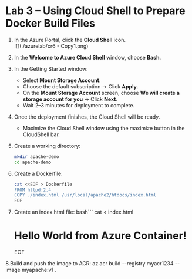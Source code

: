 # Lab 3 – Using Cloud Shell to Prepare Docker Build Files

1. In the Azure Portal, click the **Cloud Shell** icon.  
![](./azurelab/cr6 - Copy1.png)
2. In the **Welcome to Azure Cloud Shell** window, choose **Bash**.  
3. In the Getting Started window:  
   - Select **Mount Storage Account**.  
   - Choose the default subscription → Click **Apply**.  
   - On the **Mount Storage Account** screen, choose **We will create a storage account for you** → Click **Next**.  
   - Wait 2–3 minutes for deployment to complete.  

4. Once the deployment finishes, the Cloud Shell will be ready.  
   - Maximize the Cloud Shell window using the maximize button in the CloudShell bar.  

5. Create a working directory:  
   ```bash
   mkdir apache-demo
   cd apache-demo
   
6. Create a Dockerfile:
   ```bash
   cat <<EOF > Dockerfile
   FROM httpd:2.4
   COPY ./index.html /usr/local/apache2/htdocs/index.html
   EOF
   
7. Create an index.html file:
   bash```
   cat <<EOF > index.html
   <html>
   <head><title>Hello World</title></head>
   <body><h1>Hello World from Azure Container!</h1></body>
   </html>
   EOF
   
8.Build and push the image to ACR:
az acr build --registry myacr1234 --image myapache:v1 .

